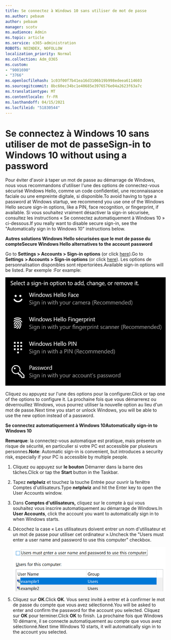 ```yaml
---
title: Se connectez à Windows 10 sans utiliser de mot de passe
ms.author: pebaum
author: pebaum
manager: scotv
ms.audience: Admin
ms.topic: article
ms.service: o365-administration
ROBOTS: NOINDEX, NOFOLLOW
localization_priority: Normal
ms.collection: Adm_O365
ms.custom:
- "9001690"
- "3766"
ms.openlocfilehash: 1c03f00f7b41ea16d3106b19b998edeea6114603
ms.sourcegitcommit: 8bc60ec34bc1e40685e3976576e04a2623f63a7c
ms.translationtype: MT
ms.contentlocale: fr-FR
ms.lasthandoff: 04/15/2021
ms.locfileid: "51830544"
---
```

# <a name="sign-in-to-windows-10-without-using-a-password"></a><span data-ttu-id="dab2c-102">Se connectez à Windows 10 sans utiliser de mot de passe</span><span class="sxs-lookup"><span data-stu-id="dab2c-102">Sign-in to Windows 10 without using a password</span></span>

<span data-ttu-id="dab2c-103">Pour éviter d'avoir à taper un mot de passe au démarrage de Windows, nous vous recommandons d'utiliser l'une des options de connectez-vous sécurisé Windows Hello, comme un code confidentiel, une reconnaissance faciale ou une empreinte digitale, si disponible.</span><span class="sxs-lookup"><span data-stu-id="dab2c-103">To avoid having to type a password at Windows startup, we recommend you use one of the Windows Hello secure sign-in options, like a PIN, face recognition, or fingerprint, if available.</span></span> <span data-ttu-id="dab2c-104">Si vous souhaitez vraiment désactiver la sign-in sécurisée, consultez les instructions « Se connectez automatiquement à Windows 10 » ci-dessous.</span><span class="sxs-lookup"><span data-stu-id="dab2c-104">If you really want to disable secure sign-in, see the "Automatically sign in to Windows 10" instructions below.</span></span>

<span data-ttu-id="dab2c-105">**Autres solutions Windows Hello sécurisées que le mot de passe du compte**</span><span class="sxs-lookup"><span data-stu-id="dab2c-105">**Secure Windows Hello alternatives to the account password**</span></span>

<span data-ttu-id="dab2c-106">Go to **Settings > Accounts > Sign-in options** (or click [here](ms-settings:signinoptions?activationSource=GetHelp)).</span><span class="sxs-lookup"><span data-stu-id="dab2c-106">Go to **Settings  > Accounts > Sign-in options** (or click [here](ms-settings:signinoptions?activationSource=GetHelp)).</span></span> <span data-ttu-id="dab2c-107">Les options de personnalisation disponibles sont répertoriées.</span><span class="sxs-lookup"><span data-stu-id="dab2c-107">Available sign-in options will be listed.</span></span> <span data-ttu-id="dab2c-108">Par exemple :</span><span class="sxs-lookup"><span data-stu-id="dab2c-108">For example:</span></span>

![Options de connectez-vous.](media/sign-in-options.png)

<span data-ttu-id="dab2c-110">Cliquez ou appuyez sur l'une des options pour la configurer.</span><span class="sxs-lookup"><span data-stu-id="dab2c-110">Click or tap one of the options to configure it.</span></span> <span data-ttu-id="dab2c-111">La prochaine fois que vous démarrerez ou déverrouillez Windows, vous pourrez utiliser la nouvelle option au lieu d'un mot de passe.</span><span class="sxs-lookup"><span data-stu-id="dab2c-111">Next time you start or unlock Windows, you will be able to use the new option instead of a password.</span></span> 

<span data-ttu-id="dab2c-112">**Se connectez automatiquement à Windows 10**</span><span class="sxs-lookup"><span data-stu-id="dab2c-112">**Automatically sign-in to Windows 10**</span></span>

<span data-ttu-id="dab2c-113">**Remarque**: la connectez-vous automatique est pratique, mais présente un risque de sécurité, en particulier si votre PC est accessible par plusieurs personnes.</span><span class="sxs-lookup"><span data-stu-id="dab2c-113">**Note**: Automatic sign-in is convenient, but introduces a security risk, especially if your PC is accessible by multiple people.</span></span> 

1. <span data-ttu-id="dab2c-114">Cliquez ou appuyez sur **le bouton** Démarrer dans la barre des tâches.</span><span class="sxs-lookup"><span data-stu-id="dab2c-114">Click or tap the **Start** button in the Taskbar.</span></span>

2. <span data-ttu-id="dab2c-115">Tapez **netplwiz** et touchez la touche Entrée pour ouvrir la fenêtre Comptes d'utilisateurs.</span><span class="sxs-lookup"><span data-stu-id="dab2c-115">Type **netplwiz** and hit the Enter key to open the User Accounts window.</span></span>

3. <span data-ttu-id="dab2c-116">Dans **Comptes d'utilisateurs,** cliquez sur le compte à qui vous souhaitez vous inscrire automatiquement au démarrage de Windows.</span><span class="sxs-lookup"><span data-stu-id="dab2c-116">In **User Accounts**, click the account you want to automatically sign in to when Windows starts.</span></span>

4. <span data-ttu-id="dab2c-117">Décochez la case « Les utilisateurs doivent entrer un nom d'utilisateur et un mot de passe pour utiliser cet ordinateur ».</span><span class="sxs-lookup"><span data-stu-id="dab2c-117">Uncheck the "Users must enter a user name and password to use this computer" checkbox.</span></span>

    ![Les utilisateurs doivent entrer un nom d'utilisateur et une option de mot de passe.](media/users-must-enter-username.png)

5. <span data-ttu-id="dab2c-119">Cliquez sur **OK**.</span><span class="sxs-lookup"><span data-stu-id="dab2c-119">Click **OK**.</span></span> <span data-ttu-id="dab2c-120">Vous serez invité à entrer et à confirmer le mot de passe du compte que vous avez sélectionné.</span><span class="sxs-lookup"><span data-stu-id="dab2c-120">You will be asked to enter and confirm the password for the account you selected.</span></span> <span data-ttu-id="dab2c-121">Cliquez sur **OK** pour terminer.</span><span class="sxs-lookup"><span data-stu-id="dab2c-121">Click **OK** to finish.</span></span> <span data-ttu-id="dab2c-122">La prochaine fois que Windows 10 démarre, il se connecte automatiquement au compte que vous avez sélectionné.</span><span class="sxs-lookup"><span data-stu-id="dab2c-122">Next time Windows 10 starts, it will automatically sign in to the account you selected.</span></span>

